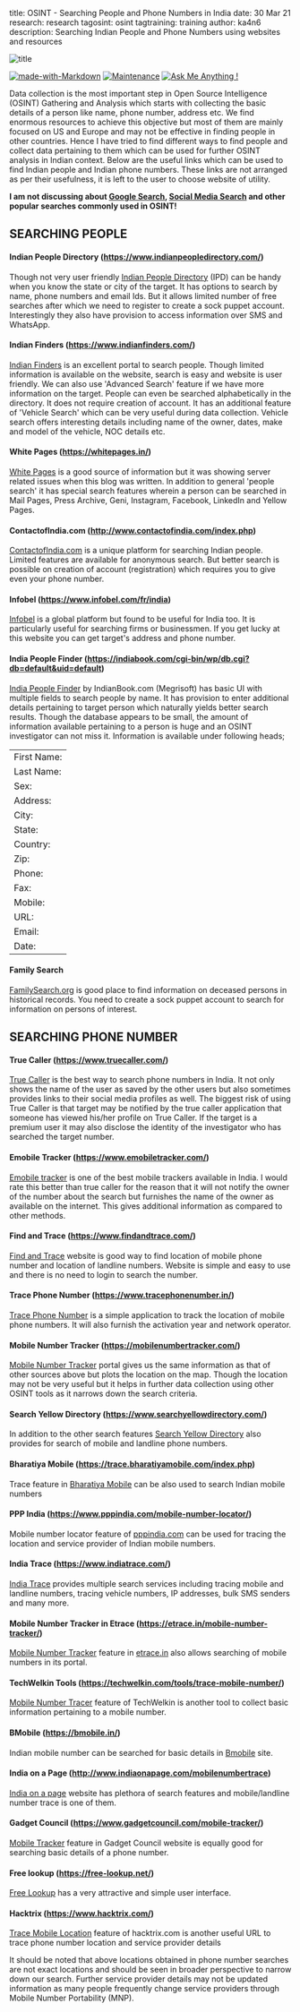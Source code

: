 title: OSINT - Searching People and Phone Numbers in India 
date: 30 Mar 21
research: research
tagosint: osint
tagtraining: training
author: ka4n6
description: Searching Indian People and Phone Numbers using websites and resources



![title](\static\img\res1.png)

[![made-with-Markdown](https://img.shields.io/badge/Made%20with-Markdown-1f425f.svg)]()	 [![Maintenance](https://img.shields.io/badge/Maintained%3F-yes-green.svg)]() 	[![Ask Me Anything !](https://img.shields.io/badge/Ask%20me-anything-1abc9c.svg)]()

Data collection is the most important step in Open Source Intelligence (OSINT) Gathering and Analysis which starts with collecting the basic details of a person like name, phone number, address etc. We find enormous resources to achieve this objective but most of them are mainly focused on US and Europe and may not be effective in finding people in other countries. Hence I have tried to find different ways to find people and collect data pertaining to them which can be used for further OSINT analysis in Indian context. Below are the useful links which can be used to find Indian people and Indian phone numbers. These links are not arranged as per their usefulness, it is left to the user to choose website of utility.

**I am not discussing about <u>Google Search</u>, <u>Social Media Search</u> and other popular searches commonly used in OSINT!**

## SEARCHING PEOPLE



#### Indian People Directory (https://www.indianpeopledirectory.com/)

Though not very user friendly [Indian People Directory](https://www.indianpeopledirectory.com/) (IPD) can be handy when you know the state or city of the target. It has options to search by name, phone numbers and email Ids. But it allows limited number of free searches after which we need to register to create a sock puppet account. Interestingly they also have provision to access information over SMS and WhatsApp.

#### Indian Finders (https://www.indianfinders.com/)

[Indian Finders](https://www.indianfinders.com/) is an excellent portal to search people. Though limited information is available on the website, search is easy and website  is user friendly. We can also use 'Advanced Search' feature if we have more information on the target. People can even be searched alphabetically in the directory. It does not require creation of account. It has an additional feature of 'Vehicle Search' which can be very useful during data collection. Vehicle search offers interesting details including name of the owner, dates, make and model of the vehicle, NOC details etc.

#### White Pages (https://whitepages.in/)

[White Pages](https://whitepages.in/) is a good source of information but it was showing server related issues when this blog was written. In addition to general 'people search'  it has special search features wherein a person can be searched in Mail Pages, Press Archive, Geni, Instagram, Facebook, LinkedIn and Yellow Pages.

#### ContactofIndia.com (http://www.contactofindia.com/index.php)

[ContactofIndia.com](http://www.contactofindia.com/index.php) is a unique platform for searching Indian people. Limited features are available for anonymous search. But better search is possible on creation of account (registration) which requires you to give even your phone number.

#### Infobel (https://www.infobel.com/fr/india)

[Infobel](https://www.infobel.com/fr/india) is a global platform but found to be useful for India too. It is particularly useful for searching firms or businessmen. If you get lucky at this website you can get target's address and phone number.

#### India People Finder (https://indiabook.com/cgi-bin/wp/db.cgi?db=default&uid=default)

[India People Finder](https://indiabook.com/cgi-bin/wp/db.cgi?db=default&uid=default&view_search=1)  by IndianBook.com (Megrisoft) has basic UI with multiple fields to search people by name. It has provision to enter additional details pertaining to target person which naturally yields better search results. Though the database appears to be small, the amount of information available pertaining to a person is huge and an OSINT investigator can not miss it.  Information is available under following heads;

|             |
| :---------- |
| First Name: |
| Last Name:  |
| Sex:        |
| Address:    |
| City:       |
| State:      |
| Country:    |
| Zip:        |
| Phone:      |
| Fax:        |
| Mobile:     |
| URL:        |
| Email:      |
| Date:       |

#### Family Search 

[FamilySearch.org](https://www.familysearch.org/search/collection/location/1927063?region=India) is good place to find information on deceased persons in historical records. You need to create a sock puppet account to search for information on persons of interest.

## SEARCHING PHONE NUMBER



#### True Caller (https://www.truecaller.com/)

[True Caller](https://www.truecaller.com/) is the best way to search phone numbers in India. It not only shows the name of the user as saved by the other users but also sometimes provides links to their social media profiles as well. The biggest risk of using True Caller is that target may be notified by the true caller application that someone has viewed his/her profile on True Caller. If the target is a premium user it may also disclose the identity of the investigator who has searched the target number.

#### Emobile Tracker (https://www.emobiletracker.com/)

[Emobile tracker](https://www.emobiletracker.com/) is one of the best mobile trackers available in India. I would rate this better than true caller for the reason that it will not notify the owner of the number about the search but furnishes the name of the owner as available on the internet. This gives additional information as compared to other methods.

#### Find and Trace (https://www.findandtrace.com/)

[Find and Trace](https://www.findandtrace.com/) website is good way to find location of mobile phone number and location of landline numbers. Website is simple and easy to use and there is no need to login to search the number.

#### Trace Phone Number (https://www.tracephonenumber.in/)

[Trace Phone Number](https://www.tracephonenumber.in/)	is a simple application to track the location of mobile phone numbers. It will also furnish the activation year and network operator.

#### Mobile Number Tracker (https://mobilenumbertracker.com/)

[Mobile Number Tracker](https://mobilenumbertracker.com/) portal gives us the same information as that of other sources above but plots the location on the map. Though the location may not be very useful but it helps in further data collection using other OSINT tools as it narrows down the search criteria.

#### Search Yellow Directory (https://www.searchyellowdirectory.com/)

In addition to the other search features [Search Yellow Directory](https://www.searchyellowdirectory.com/) also provides for search of mobile and landline phone numbers.

#### Bharatiya Mobile (https://trace.bharatiyamobile.com/index.php)

Trace feature in [Bharatiya Mobile](https://trace.bharatiyamobile.com/index.php) can be also used to search Indian mobile numbers

#### PPP India (https://www.pppindia.com/mobile-number-locator/)

Mobile number locator feature of [pppindia.com](https://www.pppindia.com/mobile-number-locator/) can be used for tracing the location and service provider of Indian mobile numbers.

#### India Trace (https://www.indiatrace.com/)

[India Trace](https://www.indiatrace.com/) provides multiple search services including tracing mobile and landline numbers, tracing vehicle numbers, IP addresses, bulk SMS senders and many more.

#### Mobile Number Tracker in Etrace (https://etrace.in/mobile-number-tracker/)

[Mobile Number Tracker](https://etrace.in/mobile-number-tracker/) feature in [etrace.in](https://etrace.in/) also allows searching of mobile numbers in its portal.

#### TechWelkin Tools (https://techwelkin.com/tools/trace-mobile-number/)

[Mobile Number Tracer](https://techwelkin.com/tools/trace-mobile-number/) feature of TechWelkin is another tool to collect basic information pertaining to a mobile number.

#### BMobile (https://bmobile.in/)

Indian mobile number can be searched for basic details in [Bmobile](https://bmobile.in/) site.

#### India on a Page (http://www.indiaonapage.com/mobilenumbertrace)

[India on a page](http://www.indiaonapage.com/mobilenumbertrace) website has plethora of search features and mobile/landline number trace is one of them. 

#### Gadget Council (https://www.gadgetcouncil.com/mobile-tracker/)

[Mobile Tracker](https://www.gadgetcouncil.com/mobile-tracker/) feature in Gadget Council website is equally good for searching basic details of a phone number.

#### Free lookup (https://free-lookup.net/)

[Free Lookup](https://free-lookup.net/) has a very attractive and simple user interface.

#### Hacktrix (https://www.hacktrix.com/)

[Trace Mobile Location](https://www.hacktrix.com/trace-mobile-phone-location-and-service-provider-details/) feature of hacktrix.com is another useful URL to trace phone number location and service provider details

It should be noted that above locations obtained in phone number searches are not exact locations and should be seen in broader perspective to narrow down our search. Further service provider details may not be updated information as many people frequently change service providers through Mobile Number Portability (MNP).

